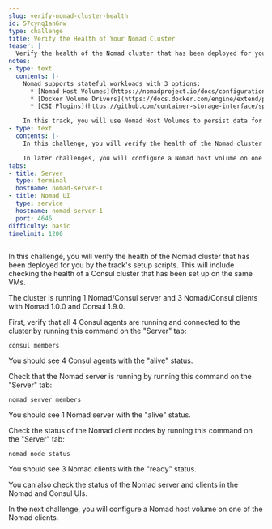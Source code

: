 ```yaml
---
slug: verify-nomad-cluster-health
id: 57cynq1an6nw
type: challenge
title: Verify the Health of Your Nomad Cluster
teaser: |
  Verify the health of the Nomad cluster that has been deployed for you.
notes:
- type: text
  contents: |-
    Nomad supports stateful workloads with 3 options:
      * [Nomad Host Volumes](https://nomadproject.io/docs/configuration/client/#host_volume-stanza) that are managed by Nomad and can be used with any Nomad task driver
      * [Docker Volume Drivers](https://docs.docker.com/engine/extend/plugins_volume/#create-a-volumedriver) such as Portworx that are externally managed and can only be used with the Docker task driver
      * [CSI Plugins](https://github.com/container-storage-interface/spec/blob/master/spec.md) that are also externally managed but can be used with any Nomad task driver.

    In this track, you will use Nomad Host Volumes to persist data for a MySQL database.
- type: text
  contents: |-
    In this challenge, you will verify the health of the Nomad cluster that has been deployed for you by the track's setup scripts. This will include checking the health of a Consul cluster that has been set up on the same VMs.

    In later challenges, you will configure a Nomad host volume on one of the Nomad clients, run a MySQL database in a Nomad job that uses it, add some data to the database, stop and purge the job, re-run the job, and verify that the data you added is still present.
tabs:
- title: Server
  type: terminal
  hostname: nomad-server-1
- title: Nomad UI
  type: service
  hostname: nomad-server-1
  port: 4646
difficulty: basic
timelimit: 1200
---
```


In this challenge, you will verify the health of the Nomad cluster that has been deployed for you by the track's setup scripts. This will include checking the health of a Consul cluster that has been set up on the same VMs.

The cluster is running 1 Nomad/Consul server and 3 Nomad/Consul clients with Nomad 1.0.0 and Consul 1.9.0.

First, verify that all 4 Consul agents are running and connected to the cluster by running this command on the "Server" tab:

```bash,run
consul members
```

You should see 4 Consul agents with the "alive" status.

Check that the Nomad server is running by running this command on the "Server" tab:

```bash,run
nomad server members
```

You should see 1 Nomad server with the "alive" status.

Check the status of the Nomad client nodes by running this command on the "Server" tab:

```bash,run
nomad node status
```

You should see 3 Nomad clients with the "ready" status.

You can also check the status of the Nomad server and clients in the Nomad and Consul UIs.

In the next challenge, you will configure a Nomad host volume on one of the Nomad clients.
